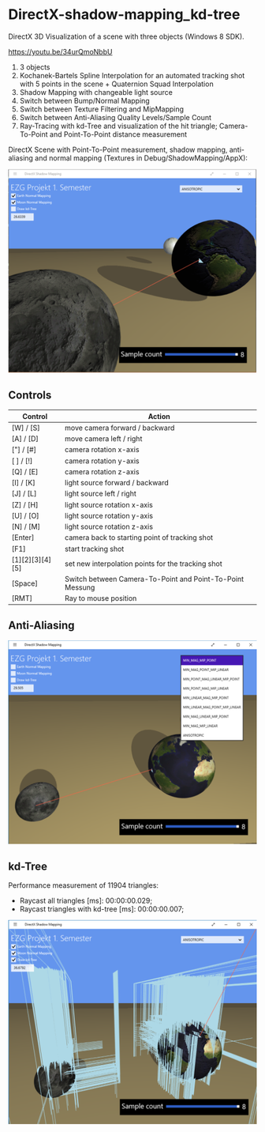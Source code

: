 # DirectX-shadow-mapping_kd-tree
DirectX 3D Visualization of a scene with three objects (Windows 8 SDK).

https://youtu.be/34urQmoNbbU

1. 3 objects
2. Kochanek-Bartels Spline Interpolation for an automated tracking shot with 5 points in the scene + Quaternion Squad Interpolation
3. Shadow Mapping with changeable light source
4. Switch between Bump/Normal Mapping
5. Switch between Texture Filtering and MipMapping
6. Switch between Anti-Aliasing Quality Levels/Sample Count
7. Ray-Tracing with kd-Tree and visualization of the hit triangle; Camera-To-Point and Point-To-Point distance measurement

DirectX Scene with Point-To-Point measurement, shadow mapping, anti-aliasing and normal mapping (Textures in Debug/ShadowMapping/AppX):

![scene](scene.png "DirectX Scene with Point-To-Point measurement, shadow mapping, anti-aliasing and normal mapping")

## Controls

Control    |    Action
-----------|-----------------------------------
[W] / [S]  |  move camera forward / backward
[A] / [D]  |  move camera left / right
["] / [#]  |  camera rotation x-axis
[ ] / [!]  |  camera rotation y-axis
[Q] / [E]  |  camera rotation z-axis
[I] / [K]  |  light source forward / backward
[J] / [L]  |  light source left / right
[Z] / [H]  |  light source rotation x-axis
[U] / [O]  |  light source rotation y-axis
[N] / [M]  |  light source rotation z-axis
[Enter] | camera back to starting point of tracking shot
[F1] | start tracking shot
[1][2][3][4][5] | set new interpolation points for the tracking shot
[Space] | Switch between Camera-To-Point and Point-To-Point Messung
[RMT] | Ray to mouse position

## Anti-Aliasing

![scene](scene_aliasing.png)

## kd-Tree

Performance measurement of 11904 triangles:
* Raycast all triangles [ms]: 00:00:00.029;
* Raycast triangles with kd-tree [ms]: 00:00:00.007;

![scene](scene_kdTree.png)